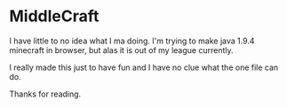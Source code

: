 # MiddleCraft

I have little to no idea what I ma doing. I'm trying to make java 1.9.4 minecraft in browser, but alas it is out of my league currently.

I really made this just to have fun and I have no clue what the one file can do.

Thanks for reading.
